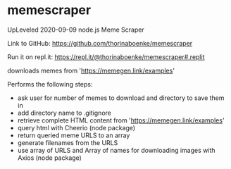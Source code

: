 # memescraper

UpLeveled 2020-09-09 node.js Meme Scraper

Link to GitHub: https://github.com/thorinaboenke/memescraper

Run it on repl.it:
https://repl.it/@thorinaboenke/memescraper#.replit

downloads memes from 'https://memegen.link/examples'

Performs the following steps:

- ask user for number of memes to download and directory to save them in
- add directory name to .gitignore
- retrieve complete HTML content from 'https://memegen.link/examples'
- query html with Cheerio (node package)
- return queried meme URLS to an array
- generate filenames from the URLS
- use array of URLS and Array of names for downloading images with Axios (node package)

